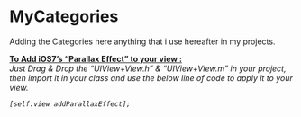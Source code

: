 MyCategories
============

Adding the Categories here anything that i use hereafter in my projects.


<b><u> To Add iOS7’s “Parallax Effect” to your view : </u></b><br/>
<i> Just Drag & Drop the “UIView+View.h” & “UIView+View.m” in your project, then import it in your class and use the below line of code to apply it to your view. </b>

    [self.view addParallaxEffect];

